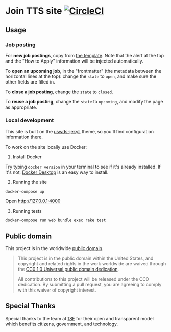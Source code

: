 # Join TTS site [![CircleCI](https://circleci.com/gh/18F/join.tts.gsa.gov.svg?style=svg)](https://circleci.com/gh/18F/join.tts.gsa.gov)

## Usage

### Job posting

For **new job postings**, copy from [the template](pages/positions/zz-template_upcoming-position.md). Note that the alert at the top and the "How to Apply" information will be injected automatically.

To **open an upcoming job**, in the "frontmatter" (the metadata between the horizontal lines at the top): change the `state` to `open`, and make sure the other fields are filled in.

To **close a job posting**, change the `state` to `closed`.

To **reuse a job posting**, change the `state` to `upcoming`, and modify the page as appropriate.

### Local development

This site is built on the [uswds-jekyll](https://github.com/18F/uswds-jekyll) theme, so you'll find configuration information there.

To work on the site locally use Docker:

1. Install Docker

Try typing `docker version` in your terminal to see if it's already installed. If it's not, [Docker Desktop](https://www.docker.com/products/docker-desktop) is an easy way to install.

2. Running the site

```
docker-compose up
```

Open http://127.0.0.1:4000

3. Running tests

```
docker-compose run web bundle exec rake test
```

## Public domain

This project is in the worldwide [public domain](LICENSE.md).

> This project is in the public domain within the United States, and copyright and related rights in the work worldwide are waived through the [CC0 1.0 Universal public domain dedication](https://creativecommons.org/publicdomain/zero/1.0/).
>
> All contributions to this project will be released under the CC0 dedication. By submitting a pull request, you are agreeing to comply with this waiver of copyright interest.

## Special Thanks

Special thanks to the team at [18F](https://18f.gsa.gov/) for their open and transparent model which benefits citizens, government, and technology.
